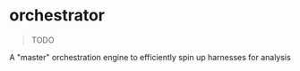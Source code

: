 # orchestrator

> TODO

A "master" orchestration engine to efficiently spin up harnesses for analysis
